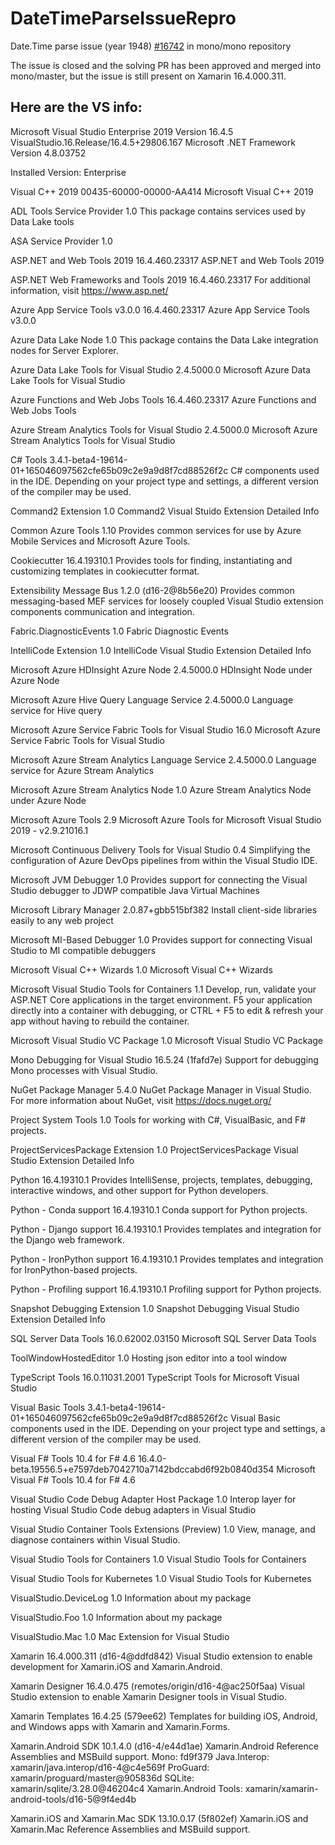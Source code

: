 # DateTimeParseIssueRepro
Date.Time parse issue (year 1948) [#16742](https://github.com/mono/mono/issues/16742) in mono/mono repository

The issue is closed and the solving PR has been approved and merged into mono/master, but the issue is still present on Xamarin 16.4.000.311.

## Here are the VS info:

Microsoft Visual Studio Enterprise 2019
Version 16.4.5
VisualStudio.16.Release/16.4.5+29806.167
Microsoft .NET Framework
Version 4.8.03752

Installed Version: Enterprise

Visual C++ 2019   00435-60000-00000-AA414
Microsoft Visual C++ 2019

ADL Tools Service Provider   1.0
This package contains services used by Data Lake tools

ASA Service Provider   1.0

ASP.NET and Web Tools 2019   16.4.460.23317
ASP.NET and Web Tools 2019

ASP.NET Web Frameworks and Tools 2019   16.4.460.23317
For additional information, visit https://www.asp.net/

Azure App Service Tools v3.0.0   16.4.460.23317
Azure App Service Tools v3.0.0

Azure Data Lake Node   1.0
This package contains the Data Lake integration nodes for Server Explorer.

Azure Data Lake Tools for Visual Studio   2.4.5000.0
Microsoft Azure Data Lake Tools for Visual Studio

Azure Functions and Web Jobs Tools   16.4.460.23317
Azure Functions and Web Jobs Tools

Azure Stream Analytics Tools for Visual Studio   2.4.5000.0
Microsoft Azure Stream Analytics Tools for Visual Studio

C# Tools   3.4.1-beta4-19614-01+165046097562cfe65b09c2e9a9d8f7cd88526f2c
C# components used in the IDE. Depending on your project type and settings, a different version of the compiler may be used.

Command2 Extension   1.0
Command2 Visual Stuido Extension Detailed Info

Common Azure Tools   1.10
Provides common services for use by Azure Mobile Services and Microsoft Azure Tools.

Cookiecutter   16.4.19310.1
Provides tools for finding, instantiating and customizing templates in cookiecutter format.

Extensibility Message Bus   1.2.0 (d16-2@8b56e20)
Provides common messaging-based MEF services for loosely coupled Visual Studio extension components communication and integration.

Fabric.DiagnosticEvents   1.0
Fabric Diagnostic Events

IntelliCode Extension   1.0
IntelliCode Visual Studio Extension Detailed Info

Microsoft Azure HDInsight Azure Node   2.4.5000.0
HDInsight Node under Azure Node

Microsoft Azure Hive Query Language Service   2.4.5000.0
Language service for Hive query

Microsoft Azure Service Fabric Tools for Visual Studio   16.0
Microsoft Azure Service Fabric Tools for Visual Studio

Microsoft Azure Stream Analytics Language Service   2.4.5000.0
Language service for Azure Stream Analytics

Microsoft Azure Stream Analytics Node   1.0
Azure Stream Analytics Node under Azure Node

Microsoft Azure Tools   2.9
Microsoft Azure Tools for Microsoft Visual Studio 2019 - v2.9.21016.1

Microsoft Continuous Delivery Tools for Visual Studio   0.4
Simplifying the configuration of Azure DevOps pipelines from within the Visual Studio IDE.

Microsoft JVM Debugger   1.0
Provides support for connecting the Visual Studio debugger to JDWP compatible Java Virtual Machines

Microsoft Library Manager   2.0.87+gbb515bf382
Install client-side libraries easily to any web project

Microsoft MI-Based Debugger   1.0
Provides support for connecting Visual Studio to MI compatible debuggers

Microsoft Visual C++ Wizards   1.0
Microsoft Visual C++ Wizards

Microsoft Visual Studio Tools for Containers   1.1
Develop, run, validate your ASP.NET Core applications in the target environment. F5 your application directly into a container with debugging, or CTRL + F5 to edit & refresh your app without having to rebuild the container.

Microsoft Visual Studio VC Package   1.0
Microsoft Visual Studio VC Package

Mono Debugging for Visual Studio   16.5.24 (1fafd7e)
Support for debugging Mono processes with Visual Studio.

NuGet Package Manager   5.4.0
NuGet Package Manager in Visual Studio. For more information about NuGet, visit https://docs.nuget.org/

Project System Tools   1.0
Tools for working with C#, VisualBasic, and F# projects.

ProjectServicesPackage Extension   1.0
ProjectServicesPackage Visual Studio Extension Detailed Info

Python   16.4.19310.1
Provides IntelliSense, projects, templates, debugging, interactive windows, and other support for Python developers.

Python - Conda support   16.4.19310.1
Conda support for Python projects.

Python - Django support   16.4.19310.1
Provides templates and integration for the Django web framework.

Python - IronPython support   16.4.19310.1
Provides templates and integration for IronPython-based projects.

Python - Profiling support   16.4.19310.1
Profiling support for Python projects.

Snapshot Debugging Extension   1.0
Snapshot Debugging Visual Studio Extension Detailed Info

SQL Server Data Tools   16.0.62002.03150
Microsoft SQL Server Data Tools

ToolWindowHostedEditor   1.0
Hosting json editor into a tool window

TypeScript Tools   16.0.11031.2001
TypeScript Tools for Microsoft Visual Studio

Visual Basic Tools   3.4.1-beta4-19614-01+165046097562cfe65b09c2e9a9d8f7cd88526f2c
Visual Basic components used in the IDE. Depending on your project type and settings, a different version of the compiler may be used.

Visual F# Tools 10.4 for F# 4.6   16.4.0-beta.19556.5+e7597deb7042710a7142bdccabd6f92b0840d354
Microsoft Visual F# Tools 10.4 for F# 4.6

Visual Studio Code Debug Adapter Host Package   1.0
Interop layer for hosting Visual Studio Code debug adapters in Visual Studio

Visual Studio Container Tools Extensions (Preview)   1.0
View, manage, and diagnose containers within Visual Studio.

Visual Studio Tools for Containers   1.0
Visual Studio Tools for Containers

Visual Studio Tools for Kubernetes   1.0
Visual Studio Tools for Kubernetes

VisualStudio.DeviceLog   1.0
Information about my package

VisualStudio.Foo   1.0
Information about my package

VisualStudio.Mac   1.0
Mac Extension for Visual Studio

Xamarin   16.4.000.311 (d16-4@ddfd842)
Visual Studio extension to enable development for Xamarin.iOS and Xamarin.Android.

Xamarin Designer   16.4.0.475 (remotes/origin/d16-4@ac250f5aa)
Visual Studio extension to enable Xamarin Designer tools in Visual Studio.

Xamarin Templates   16.4.25 (579ee62)
Templates for building iOS, Android, and Windows apps with Xamarin and Xamarin.Forms.

Xamarin.Android SDK   10.1.4.0 (d16-4/e44d1ae)
Xamarin.Android Reference Assemblies and MSBuild support.
    Mono: fd9f379
    Java.Interop: xamarin/java.interop/d16-4@c4e569f
    ProGuard: xamarin/proguard/master@905836d
    SQLite: xamarin/sqlite/3.28.0@46204c4
    Xamarin.Android Tools: xamarin/xamarin-android-tools/d16-5@9f4ed4b


Xamarin.iOS and Xamarin.Mac SDK   13.10.0.17 (5f802ef)
Xamarin.iOS and Xamarin.Mac Reference Assemblies and MSBuild support.
